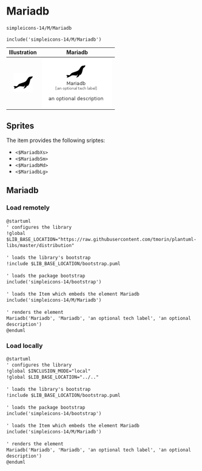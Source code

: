 # Mariadb


```text
simpleicons-14/M/Mariadb
```

```text
include('simpleicons-14/M/Mariadb')
```



| Illustration | Mariadb |
| :---: | :---: |
| ![illustration for Illustration](../../simpleicons-14/M/Mariadb.png) | ![illustration for Mariadb](../../simpleicons-14/M/Mariadb.Local.png) |



## Sprites
The item provides the following sriptes:

- `<$MariadbXs>`
- `<$MariadbSm>`
- `<$MariadbMd>`
- `<$MariadbLg>`





## Mariadb

### Load remotely
```plantuml
@startuml
' configures the library
!global $LIB_BASE_LOCATION="https://raw.githubusercontent.com/tmorin/plantuml-libs/master/distribution"

' loads the library's bootstrap
!include $LIB_BASE_LOCATION/bootstrap.puml

' loads the package bootstrap
include('simpleicons-14/bootstrap')

' loads the Item which embeds the element Mariadb
include('simpleicons-14/M/Mariadb')

' renders the element
Mariadb('Mariadb', 'Mariadb', 'an optional tech label', 'an optional description')
@enduml
```

### Load locally
```plantuml
@startuml
' configures the library
!global $INCLUSION_MODE="local"
!global $LIB_BASE_LOCATION="../.."

' loads the library's bootstrap
!include $LIB_BASE_LOCATION/bootstrap.puml

' loads the package bootstrap
include('simpleicons-14/bootstrap')

' loads the Item which embeds the element Mariadb
include('simpleicons-14/M/Mariadb')

' renders the element
Mariadb('Mariadb', 'Mariadb', 'an optional tech label', 'an optional description')
@enduml
```


